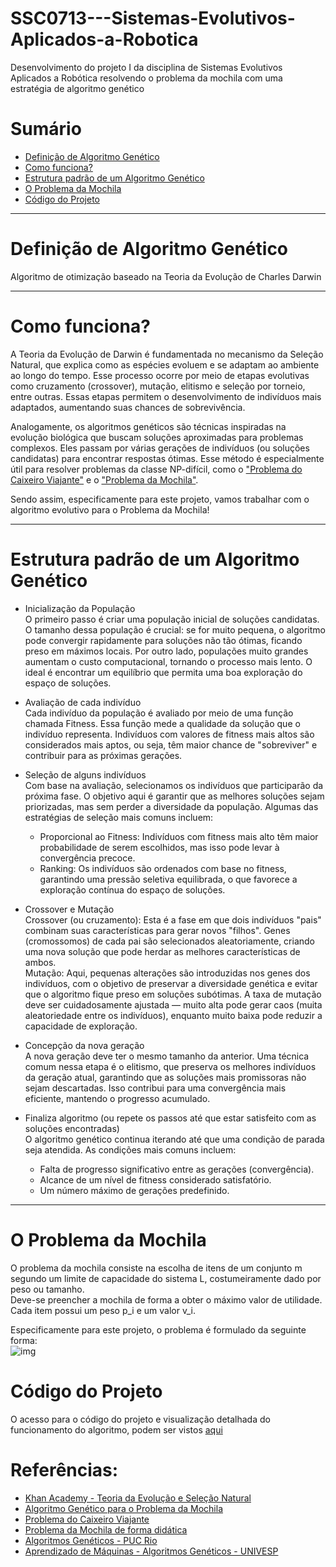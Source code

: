 # SSC0713---Sistemas-Evolutivos-Aplicados-a-Robotica
Desenvolvimento do projeto I da disciplina de Sistemas Evolutivos Aplicados a Robótica resolvendo o problema da mochila com uma estratégia de algoritmo genético

# Sumário
- [Definição de Algoritmo Genético](#definição-de-algoritmo-genético)
- [Como funciona?](#como-funciona?)
- [Estrutura padrão de um Algoritmo Genético](#estrutura-padrão-de-um-algoritmo-genético)
- [O Problema da Mochila](#o-problema-da-mochila)
- [Código do Projeto](#código-do-projeto)

___

# Definição de Algoritmo Genético
Algoritmo de otimização baseado na Teoria da Evolução de Charles Darwin
___

# Como funciona?
A Teoria da Evolução de Darwin é fundamentada no mecanismo da Seleção Natural, que explica como as espécies evoluem e se adaptam ao ambiente ao longo do tempo. Esse processo ocorre por meio de etapas evolutivas como cruzamento (crossover), mutação, elitismo e seleção por torneio, entre outras. Essas etapas permitem o desenvolvimento de indivíduos mais adaptados, aumentando suas chances de sobrevivência.

Analogamente, os algoritmos genéticos são técnicas inspiradas na evolução biológica que buscam soluções aproximadas para problemas complexos. Eles passam por várias gerações de indivíduos (ou soluções candidatas) para encontrar respostas ótimas. Esse método é especialmente útil para resolver problemas da classe NP-difícil, como o ["Problema do Caixeiro Viajante"](http://www.mat.ufrgs.br/~portosil/caixeiro.html) e o ["Problema da Mochila"](https://www.ime.unicamp.br/~mac/db/2015-1S-122181-1.pdf).

Sendo assim, especificamente para este projeto, vamos trabalhar com o algoritmo evolutivo para o Problema da Mochila!
___

# Estrutura padrão de um Algoritmo Genético
- Inicialização da População <br>
  O primeiro passo é criar uma população inicial de soluções candidatas. O tamanho dessa população é crucial: se for muito pequena, o algoritmo pode convergir rapidamente
  para soluções não tão ótimas, ficando preso em máximos locais. Por outro lado, populações muito grandes aumentam o custo computacional, tornando o processo mais lento. O
  ideal é encontrar um equilíbrio que permita uma boa exploração do espaço de soluções.

- Avaliação de cada indivíduo <br>
  Cada indivíduo da população é avaliado por meio de uma função chamada Fitness. Essa função mede a qualidade da solução que o indivíduo representa. Indivíduos com
  valores de fitness mais altos são considerados mais aptos, ou seja, têm maior chance de "sobreviver" e contribuir para as próximas gerações.

- Seleção de alguns indivíduos <br>
  Com base na avaliação, selecionamos os indivíduos que participarão da próxima fase. O objetivo aqui é garantir que as melhores soluções sejam priorizadas, mas sem
  perder a diversidade da população. Algumas das estratégias de seleção mais comuns incluem: <br>
    - Proporcional ao Fitness: Indivíduos com fitness mais alto têm maior probabilidade de serem escolhidos, mas isso pode levar à convergência precoce. <br>
    - Ranking: Os indivíduos são ordenados com base no fitness, garantindo uma pressão seletiva equilibrada, o que favorece a exploração contínua do espaço de soluções.

- Crossover e Mutação <br>
  Crossover (ou cruzamento): Esta é a fase em que dois indivíduos "pais" combinam suas características para gerar novos "filhos". Genes (cromossomos) de cada pai são
  selecionados aleatoriamente, criando uma nova solução que pode herdar as melhores características de ambos.<br>
  Mutação: Aqui, pequenas alterações são introduzidas nos genes dos indivíduos, com o objetivo de preservar a diversidade genética e evitar que o algoritmo fique preso em
  soluções subótimas. A taxa de mutação deve ser cuidadosamente ajustada — muito alta pode gerar caos (muita aleatoriedade entre os indivíduos), enquanto muito baixa pode
  reduzir a capacidade de exploração.
  
- Concepção da nova geração <br>
  A nova geração deve ter o mesmo tamanho da anterior. Uma técnica comum nessa etapa é o elitismo, que preserva os melhores indivíduos da geração atual, garantindo que as
  soluções mais promissoras não sejam descartadas. Isso contribui para uma convergência mais eficiente, mantendo o progresso acumulado.
  
- Finaliza algoritmo (ou repete os passos até que estar satisfeito com as soluções encontradas) <br>
  O algoritmo genético continua iterando até que uma condição de parada seja atendida. As condições mais comuns incluem: <br>
    - Falta de progresso significativo entre as gerações (convergência). <br>
    - Alcance de um nível de fitness considerado satisfatório. <br>
    - Um número máximo de gerações predefinido.
___

# O Problema da Mochila

O problema da mochila consiste na escolha de itens de um conjunto m segundo um limite de capacidade do sistema L, costumeiramente dado por peso ou tamanho.<br>
Deve-se preencher a mochila de forma a obter o máximo valor de utilidade. Cada item possui um peso p_i e um valor v_i.<br>

Especificamente para este projeto, o problema é formulado da seguinte forma:<br>
![img](https://github.com/user-attachments/assets/7d0a652d-e2df-419d-afe6-7bbf584d047c)

# Código do Projeto
O acesso para o código do projeto e visualização detalhada do funcionamento do algoritmo, podem ser vistos [aqui]([https://colab.research.google.com/drive/1liCLaczXpSgoYrw8UKcAaLvvBBeLDHDu?usp=sharing](https://colab.research.google.com/drive/19JrxqGtlCFdJXY_Isvzhmet4W6kTU9VE?usp=sharing))

# Referências:
- [Khan Academy - Teoria da Evolução e Seleção Natural](https://pt.khanacademy.org/science/ap-biology/natural-selection/natural-selection-ap/v/introduction-to-evolution-and-natural-selection)
- [Algoritmo Genético para o Problema da Mochila](https://vitorebatista.medium.com/algoritmo-gen%C3%A9tico-para-o-problema-da-mochila-5910f90f9488)
- [Problema do Caixeiro Viajante](http://www.mat.ufrgs.br/~portosil/caixeiro.html)
- [Problema da Mochila de forma didática](https://www.youtube.com/watch?v=SUcP4uah8JU&ab_channel=UniversoDiscreto)
- [Algoritmos Genéticos - PUC Rio](https://www.youtube.com/watch?v=xtHMSJLnKsE&list=PLWpneBiTMe-1bViAGSa8c_aUWE8Gj8ADf&index=2&ab_channel=DeveloperAcademyPUC-Rio)
- [Aprendizado de Máquinas - Algoritmos Genéticos - UNIVESP](https://www.youtube.com/watch?v=tfPYwaNkI7o&ab_channel=UNIVESP)

